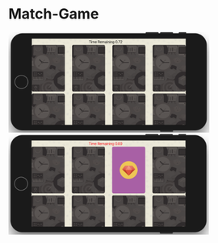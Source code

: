 # Match-Game


<img src="https://github.com/emilypopovic/Match-Game/blob/master/Match%20Game%20Image%201.png" height="200"> <img src="https://github.com/emilypopovic/Match-Game/blob/master/Match%20Game%20Image%202.png" height="200">

